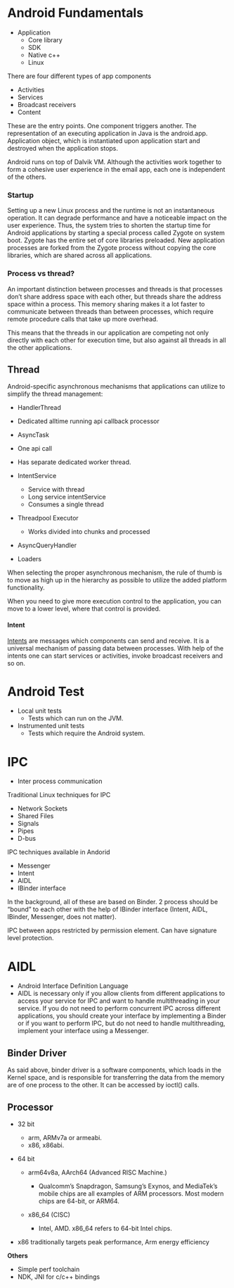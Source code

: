 # Android Fundamentals

- Application
  - Core library
  - SDK 
  - Native c++ 
  - Linux

There are four different types of app components
-   Activities
-   Services
-   Broadcast receivers
-   Content 

These are the entry points. One component triggers another. The representation of an executing application in Java is the android.app. Application object, which is instantiated upon application start and destroyed when the application stops.

Android runs on top of Dalvik VM. Although the activities work together to form a cohesive user experience in the email app, each one is independent of the others.

### Startup

Setting up a new Linux process and the runtime is not an instantaneous operation. It can degrade performance and have a noticeable impact on the user experience. Thus, the system tries to shorten the startup time for Android applications by starting a special process called Zygote on system boot. Zygote has the entire set of core libraries preloaded. New application processes are forked from the Zygote process without copying the core libraries, which are shared across all applications.


### Process vs thread?

An important distinction between processes and threads is that processes don’t share address space with each other, but threads share the address space within a process. This memory sharing makes it a lot faster to communicate between threads than between processes, which require remote procedure calls that take up more overhead.

This means that the threads in our application are competing not only directly with each other for execution time, but also against all threads in all the other applications.


## Thread

Android-specific asynchronous mechanisms that applications can utilize to simplify the thread management:

 - HandlerThread 
  - Dedicated alltime running api callback processor

 - AsyncTask 
  - One api call 
  - Has separate dedicated worker thread. 

 - IntentService
   - Service with thread
   - Long service intentService
   - Consumes a single thread

- Threadpool Executor
  - Works divided into chunks and processed

 - AsyncQueryHandler
 - Loaders

 When selecting the proper asynchronous mechanism, the rule of thumb is to move as high up in the hierarchy as possible to utilize the added platform functionality. 
 
 When you need to give more execution control to the application, you can move to a lower level, where that control is provided.


#### Intent

[Intents](http://developer.android.com/reference/android/content/Intent.html) are messages which components can send and receive. It is a universal mechanism of passing data between processes. With help of the intents one can start services or activities, invoke broadcast receivers and so on.


# Android Test

- Local unit tests 
  - Tests which can run on the JVM.
- Instrumented unit tests 
  - Tests which require the Android system.


# IPC 

- Inter process communication

Traditional Linux techniques for IPC

- Network Sockets
- Shared Files
- Signals
- Pipes
- D-bus  

IPC techniques available in Andorid
- Messenger
- Intent
- AIDL 
- IBinder interface  

In the background, all of these are based on Binder. 2 process should be “bound” to each other with the help of IBinder interface (Intent, AIDL, IBinder, Messenger, does not matter).

IPC between apps restricted by permission element. Can have signature level protection.


# AIDL

- Android Interface Definition Language
- AIDL is necessary only if you allow clients from different applications to access your service for IPC and want to handle multithreading in your service. If you do not need to perform concurrent IPC across different applications, you should create your interface by implementing a Binder or if you want to perform IPC, but do not need to handle multithreading, implement your interface using a Messenger.


## Binder Driver

As said above, binder driver is a software components, which loads in the Kernel space, and is responsible for transferring the data from the memory are of one process to the other. It can be accessed by ioctl() calls.


## Processor

- 32 bit
  - arm, ARMv7a or armeabi.
  - x86, x86abi.

- 64 bit
  - arm64v8a, AArch64 (Advanced RISC Machine.)
    - Qualcomm’s Snapdragon, Samsung’s Exynos, and MediaTek’s mobile chips are all examples of ARM processors. Most modern chips are 64-bit, or ARM64.
    
  - x86_64 (CISC)
    - Intel, AMD. x86_64 refers to 64-bit Intel chips.

- x86 traditionally targets peak performance, Arm energy efficiency
    

**Others**
- Simple perf toolchain
- NDK, JNI for c/c++ bindings




